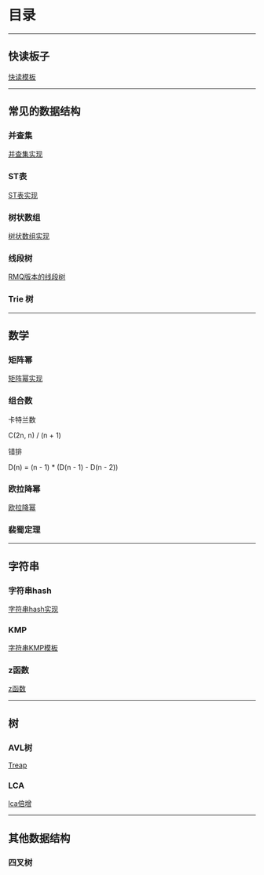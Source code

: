 
# 目录

---
## 快读板子
[快读模板](fastio.md)

---
## 常见的数据结构

### 并查集

[并查集实现](dsu.md)

### ST表
[ST表实现](sparetable.md)

### 树状数组
[树状数组实现](fenwick.md)

### 线段树

[RMQ版本的线段树](segtree.md)

### Trie 树

---
## 数学

### 矩阵幂

[矩阵幂实现](matrix.md)

### 组合数

卡特兰数

C(2n, n) / (n + 1)

错排

D(n) = (n - 1) * (D(n - 1) - D(n - 2))

### 欧拉降幂

[欧拉降幂](oula.md)

### 裴蜀定理

---

## 字符串

### 字符串hash
[字符串hash实现](stringhash.md)

### KMP
[字符串KMP模板](kmp.md)

### z函数
[z函数](z-function.md)

---

## 树

### AVL树

[Treap](treap.md)

### LCA

[lca倍增](lca.md)


---

## 其他数据结构

### 四叉树


